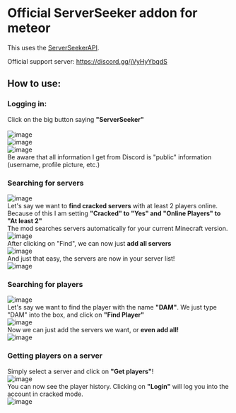 # Official ServerSeeker addon for meteor

This uses the [ServerSeekerAPI](https://github.com/DAMcraft/ServerSeekerAPI-docs).

Official support server: https://discord.gg/jVyHyYbqdS

## How to use:
### Logging in:
Click on the big button saying <b>"ServerSeeker"</b> <br />  
![image](https://github.com/DAMcraft/MeteorServerSeeker/assets/101678546/e3d2802e-b541-4746-97e1-7bedf18eb72c) <br />
![image](https://github.com/DAMcraft/MeteorServerSeeker/assets/101678546/5d45147c-15ad-4429-80b7-7503d8f0d227) <br />
![image](https://github.com/DAMcraft/MeteorServerSeeker/assets/101678546/2cc0022d-a701-42f0-a84c-7a23a4c8051f) <br />
    Be aware that all information I get from Discord is "public" information (username, profile picture, etc.) <br />

### Searching for servers
![image](https://github.com/Kaiasaurin/MeteorServerSeeker/assets/101678546/c2a2e2d9-1872-4199-a0ef-e16aba0c894d) <br />
Let's say we want to <b>find cracked servers</b> with at least 2 players online. Because of this I am setting <b>"Cracked" to "Yes" and "Online Players" to "At least 2"</b>   <br />
The mod searches servers automatically for your current Minecraft version.   <br />
![image](https://github.com/Kaiasaurin/MeteorServerSeeker/assets/101678546/f7df9cdd-c462-4f85-ab75-e26cd629a738) <br />
After clicking on "Find", we can now just <b>add all servers</b>  <br />
![image](https://github.com/Kaiasaurin/MeteorServerSeeker/assets/101678546/54e96b95-a533-4edc-93cf-1d58f81a399f)  <br />
And just that easy, the servers are now in your server list!   <br />
![image](https://github.com/DAMcraft/MeteorServerSeeker/assets/43420467/df47e6f6-b9bd-425c-98e8-e598602ede1e)  <br />


### Searching for players  
![image](https://github.com/Kaiasaurin/MeteorServerSeeker/assets/101678546/27192b9b-32a4-4ca2-b9df-3eb40812c85c) <br />
Let's say we want to find the player with the name <b>"DAM"</b>. We just type "DAM" into the box, and click on <b>"Find Player"</b>   <br />
![image](https://github.com/Kaiasaurin/MeteorServerSeeker/assets/101678546/3438c676-65b5-44da-914f-22f526db48dc)  <br />
Now we can just add the servers we want, or <b>even add all!</b>   <br />
![image](https://github.com/Kaiasaurin/MeteorServerSeeker/assets/101678546/b15cdfd1-d9e0-4ad4-90fa-33d5712cddb7) <br />


### Getting players on a server  
Simply select a server and click on <b>"Get players"</b>!   <br />
![image](https://github.com/Kaiasaurin/MeteorServerSeeker/assets/101678546/449c0950-49e2-4242-80b0-2063a4052e8a)  <br />
You can now see the player history. Clicking on <b>"Login"</b> will log you into the account in cracked mode.    <br />
![image](https://github.com/Kaiasaurin/MeteorServerSeeker/assets/101678546/a684197e-1c07-4999-83b7-71add0cce97b) <br />